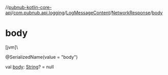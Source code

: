 //[pubnub-kotlin-core-api](../../../../index.md)/[com.pubnub.api.logging](../../index.md)/[LogMessageContent](../index.md)/[NetworkResponse](index.md)/[body](body.md)

# body

[jvm]\

@SerializedName(value = &quot;body&quot;)

val [body](body.md): [String](https://kotlinlang.org/api/core/kotlin-stdlib/kotlin/-string/index.html)? = null
